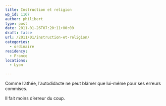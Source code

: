 ```yaml
---
title: Instruction et religion
wp_id: 1167
author: philibert
type: post
date: 2011-01-26T07:20:11+00:00
draft: false
url: /2011/01/instruction-et-religion/
categories:
  - ordinaire
residency:
  - France
locations:
  - Lyon

---
```

Comme l&rsquo;athée, l&rsquo;autodidacte ne peut blâmer que lui-même pour ses erreurs commises. 

Il fait moins d&rsquo;erreur du coup.